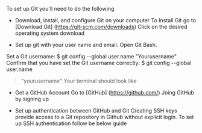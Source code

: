 To set up Git you'll need to do the following
* Download, install, and configure Git on your computer
To Install Git go to [Download Git] (https://git-scm.com/downloads)
Click on the desired operating system download

* Set up git with your user name and email.
Open Git Bash.

Set a Git username:
$ git config --global user.name "Yourusername"
Confirm that you have set the Git username correctly:
$ git config --global user.name
 > "yourusername"
Your terminal should look like

* Get a GitHub Account
Go to [GitHub] (https://github.com/)
Joing GitHub by signing up

* Set up authentication between GitHub and Git
Creating SSH keys provide access to a Git repository in Github without explicit login. To set up SSH authentication follow be below guide


